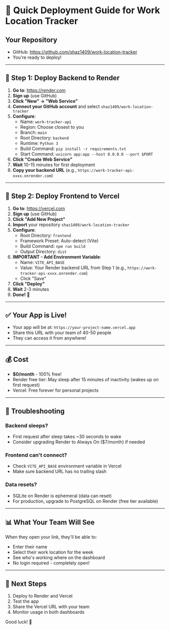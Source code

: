 # 🚀 Quick Deployment Guide for Work Location Tracker

## Your Repository
- GitHub: https://github.com/shaz1409/work-location-tracker
- You're ready to deploy!

---

## 📍 **Step 1: Deploy Backend to Render**

1. **Go to**: https://render.com
2. **Sign up** (use GitHub)
3. **Click "New" → "Web Service"**
4. **Connect your GitHub account** and select `shaz1409/work-location-tracker`
5. **Configure**:
   - Name: `work-tracker-api`
   - Region: Choose closest to you
   - Branch: `main`
   - Root Directory: `backend`
   - Runtime: `Python 3`
   - Build Command: `pip install -r requirements.txt`
   - Start Command: `uvicorn app:app --host 0.0.0.0 --port $PORT`
6. **Click "Create Web Service"**
7. **Wait** 10-15 minutes for first deployment
8. **Copy your backend URL** (e.g., `https://work-tracker-api-xxxx.onrender.com`)

---

## 🎨 **Step 2: Deploy Frontend to Vercel**

1. **Go to**: https://vercel.com
2. **Sign up** (use GitHub)
3. **Click "Add New Project"**
4. **Import** your repository `shaz1409/work-location-tracker`
5. **Configure**:
   - Root Directory: `frontend`
   - Framework Preset: Auto-detect (Vite)
   - Build Command: `npm run build`
   - Output Directory: `dist`
6. **IMPORTANT - Add Environment Variable**:
   - Name: `VITE_API_BASE`
   - Value: Your Render backend URL from Step 1 (e.g., `https://work-tracker-api-xxxx.onrender.com`)
   - Click "Save"
7. **Click "Deploy"**
8. **Wait** 2-3 minutes
9. **Done!** 🎉

---

## ✅ **Your App is Live!**

- Your app will be at: `https://your-project-name.vercel.app`
- Share this URL with your team of 40-50 people
- They can access it from anywhere!

---

## 💰 **Cost**

- **$0/month** - 100% free!
- Render free tier: May sleep after 15 minutes of inactivity (wakes up on first request)
- Vercel: Free forever for personal projects

---

## 🐛 **Troubleshooting**

### Backend sleeps?
- First request after sleep takes ~30 seconds to wake
- Consider upgrading Render to Always On ($7/month) if needed

### Frontend can't connect?
- Check `VITE_API_BASE` environment variable in Vercel
- Make sure backend URL has no trailing slash

### Data resets?
- SQLite on Render is ephemeral (data can reset)
- For production, upgrade to PostgreSQL on Render (free tier available)

---

## 📊 **What Your Team Will See**

When they open your link, they'll be able to:
- Enter their name
- Select their work location for the week
- See who's working where on the dashboard
- No login required - completely open!

---

## 🎯 **Next Steps**

1. Deploy to Render and Vercel
2. Test the app
3. Share the Vercel URL with your team
4. Monitor usage in both dashboards

Good luck! 🚀

